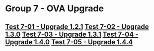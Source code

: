 Group 7 - OVA Upgrade
=======

[Test 7-01 - Upgrade 1.2.1](7-01-Upgrade-1.2.1.md)
[Test 7-02 - Upgrade 1.3.0](7-02-Upgrade-1.3.0.md)
[Test 7-03 - Upgrade 1.3.1](7-03-Upgrade-1.3.1.md)
[Test 7-04 - Upgrade 1.4.0](7-04-Upgrade-1.4.0.md)
[Test 7-05 - Upgrade 1.4.4](7-05-Upgrade-1.4.4.md)
-
